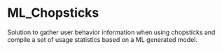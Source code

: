 # ML_Chopsticks
Solution to gather user behavior information when using chopsticks and compile a set of usage statistics based on a ML generated model.
